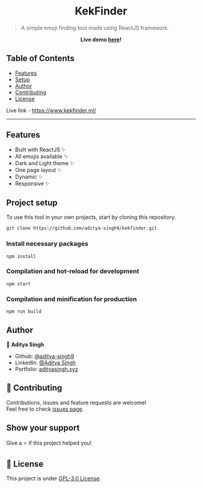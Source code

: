 <h1 align="center">KekFinder</h1>

> A simple emoji finding tool made using ReactJS framework.

<p align="center"><strong> Live demo <a href="https://www.kekfinder.ml/">here</a>! </strong></p>

## Table of Contents

- [Features](#features)
- [Setup](#project-setup)
- [Author](#author)
- [Contributing](#-contributing)
- [License](#-license)

Live link - https://www.kekfinder.ml/

---

## Features

- Built with ReactJS ✨
- All emojis available ✨
- Dark and Light theme ✨
- One page layout ✨
- Dynamic ✨
- Responsive ✨

## Project setup

To use this tool in your own projects, start by cloning this repository.

```sh
git clone https://github.com/aditya-singh9/kekfinder.git
```

### Install necessary packages

```
npm install
```

### Compilation and hot-reload for development

```
npm start
```

### Compilation and minification for production

```
npm run build
```

## Author

👤 **Aditya Singh**

- Github: [@aditya-singh9](https://github.com/aditya-singh9)
- LinkedIn: [@Aditya Singh](https://www.linkedin.com/in/aditya-singh9/)
- Portfolio: [adityasingh.xyz](https://adityasingh.xyz)

## 🤝 Contributing

Contributions, issues and feature requests are welcome!<br />Feel free to check [issues page](https://github.com/aditya-singh9/kekfinder/issues).

## Show your support

Give a ⭐️ if this project helped you!

## 📝 License

This project is under [GPL-3.0 License](https://github.com/aditya-singh9/kekfinder/blob/main/LICENSE).
